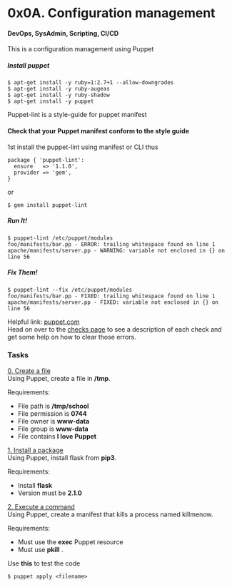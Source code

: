 # 0x0A. Configuration management
#### DevOps, SysAdmin, Scripting, CI/CD
This is a configuration management using Puppet
##### Install puppet
```
$ apt-get install -y ruby=1:2.7+1 --allow-downgrades
$ apt-get install -y ruby-augeas
$ apt-get install -y ruby-shadow
$ apt-get install -y puppet
```
Puppet-lint is a style-guide for puppet manifest
#### Check that your Puppet manifest conform to the style guide
1st install the puppet-lint using manifest or CLI thus

```
package { 'puppet-lint':
  ensure   => '1.1.0',
  provider => 'gem',
}
```

or

```
$ gem install puppet-lint
```

##### Run It!
```
$ puppet-lint /etc/puppet/modules
foo/manifests/bar.pp - ERROR: trailing whitespace found on line 1
apache/manifests/server.pp - WARNING: variable not enclosed in {} on line 56
```
##### Fix Them!
```
$ puppet-lint --fix /etc/puppet/modules
foo/manifests/bar.pp - FIXED: trailing whitespace found on line 1
apache/manifests/server.pp - FIXED: variable not enclosed in {} on line 56
```
Helpful link: [puppet.com](http://puppet-lint.com/)  
Head on over to the [checks page](http://puppet-lint.com/checks/) to see a description of each check and get some help on how to clear those errors.  

### Tasks
[0. Create a file](./0-create_a_file.pp)  
Using Puppet, create a file in **/tmp**.  

Requirements:  

* File path is **/tmp/school**  
* File permission is **0744**  
* File owner is **www-data**  
* File group is **www-data**  
* File contains **I love Puppet**  

[1. Install a package](./1-install_a_package.pp)  
Using Puppet, install flask from **pip3**.  

Requirements:  

* Install **flask**  
* Version must be **2.1.0**  

[2. Execute a command](./2-execute_a_command.pp)  
Using Puppet, create a manifest that kills a process named killmenow.  

Requirements:  

* Must use the **exec** Puppet resource  
* Must use **pkill** . 
  
  
Use **this** to test the code
```
$ puppet apply <filename>
```

